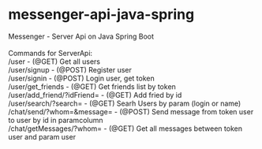 # messenger-api-java-spring
Messenger - Server Api on Java Spring Boot <br />
<br />
Commands for ServerApi: <br />
/user - (@GET) Get all users <br />
/user/signup - (@POST) Register user <br />
/user/signin - (@POST) Login user, get token <br />
/user/get_friends - (@GET) Get friends list by token <br />
/user/add_friend/?idFriend= - (@GET) Add fried by id <br />
/user/search/?search= - (@GET) Searh Users by param (login or name)<br />
/chat/send/?whom=&message= - (@POST) Send message from token user to user by id in paramcolumn <br />
/chat/getMessages/?whom= - (@GET) Get all messages between token user and param user <br />
